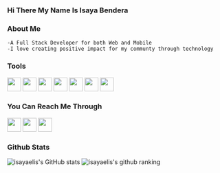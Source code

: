 ### Hi There My Name Is Isaya Bendera 

### About Me      

    -A Full Stack Developer for both Web and Mobile
    -I love creating positive impact for my communty through technology
    
### Tools
<img height="32" width="32" src="https://upload.wikimedia.org/wikipedia/commons/thumb/9/9a/Visual_Studio_Code_1.35_icon.svg/2048px-Visual_Studio_Code_1.35_icon.svg.png" />   <img height="32" width="32" src="https://storage.yandexcloud.net/products/f2el741m8mg5k04tvva7.svg" />   <img height="32" width="32" src="https://upload.wikimedia.org/wikipedia/commons/c/c3/Python-logo-notext.svg" />   <img height="32" width="32" src="https://iconape.com/wp-content/files/yb/61798/svg/flutter-logo.svg" />  <img height="32" width="32" src="https://iconape.com/wp-content/files/ez/353342/svg/javascript-seeklogo.com.svg" /> <img height="32" width="32" src="https://upload.wikimedia.org/wikipedia/commons/thumb/3/38/HTML5_Badge.svg/768px-HTML5_Badge.svg.png" /> <img height="32" width="32" src="https://upload.wikimedia.org/wikipedia/commons/thumb/6/62/CSS3_logo.svg/2048px-CSS3_logo.svg.png" />


<!--     -Python(Django) For Back End Work
    -JavaScript, html and css For web Front End
    -Dart(Flutter) For Mobile Front End -->

### You Can Reach Me Through
[<img height="32" width="32" src="https://upload.wikimedia.org/wikipedia/sco/thumb/9/9f/Twitter_bird_logo_2012.svg/1200px-Twitter_bird_logo_2012.svg.png" />][twitter]   [<img height="32" width="32" src="https://upload.wikimedia.org/wikipedia/commons/thumb/c/c9/Linkedin.svg/1200px-Linkedin.svg.png" />][linkedin]  [<img height="32" width="32" src="https://upload.wikimedia.org/wikipedia/commons/thumb/e/e7/Instagram_logo_2016.svg/768px-Instagram_logo_2016.svg.png" />][instagram]


   
    

### Github Stats
![isayaelis's GitHub stats](https://github-readme-stats.vercel.app/api?username=isayaeli&show_icons=true&theme=radical)
![isayaelis's github ranking](https://github-readme-ranking.vercel.app/api/rank?username=isayaeli-developer&country_code=Tanzania&theme=dark)




[twitter]:https://twitter.com/IsayaEli
[linkedin]:https://www.linkedin.com/in/isaya-bendera-54b561190/
[instagram]:https://www.instagram.com/slim_squid/
  
